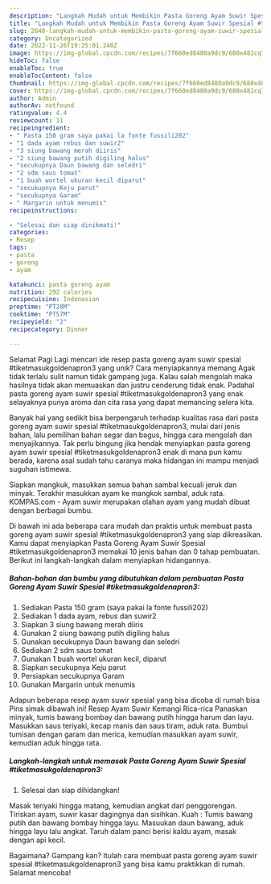 ```yaml
---
description: "Langkah Mudah untuk Membikin Pasta Goreng Ayam Suwir Spesial #tiketmasukgoldenapron3 yang Lezat Sekali, Mantap"
title: "Langkah Mudah untuk Membikin Pasta Goreng Ayam Suwir Spesial #tiketmasukgoldenapron3 yang Lezat Sekali, Mantap"
slug: 2648-langkah-mudah-untuk-membikin-pasta-goreng-ayam-suwir-spesial-tiketmasukgoldenapron3-yang-lezat-sekali-mantap
category: Uncategorized
date: 2022-11-26T19:25:01.240Z
image: https://img-global.cpcdn.com/recipes/7f660ed8480a9dc9/680x482cq70/pasta-goreng-ayam-suwir-spesial-tiketmasukgoldenapron3-foto-resep-utama.jpg
hideToc: false
enableToc: true
enableTocContent: false
thumbnail: https://img-global.cpcdn.com/recipes/7f660ed8480a9dc9/680x482cq70/pasta-goreng-ayam-suwir-spesial-tiketmasukgoldenapron3-foto-resep-utama.jpg
cover: https://img-global.cpcdn.com/recipes/7f660ed8480a9dc9/680x482cq70/pasta-goreng-ayam-suwir-spesial-tiketmasukgoldenapron3-foto-resep-utama.jpg
author: Admin
authorAv: notfound
ratingvalue: 4.4
reviewcount: 11
recipeingredient:
- " Pasta 150 gram saya pakai la fonte fussili202"
- "1 dada ayam rebus dan suwir2"
- "3 siung bawang merah diiris"
- "2 siung bawang putih digiling halus"
- "secukupnya Daun bawang dan seledri"
- "2 sdm saus tomat"
- "1 buah wortel ukuran kecil diparut"
- "secukupnya Keju parut"
- "secukupnya Garam"
- " Margarin untuk menumis"
recipeinstructions:

- "Selesai dan siap dinikmati!"
categories:
- Resep
tags:
- pasta
- goreng
- ayam

katakunci: pasta goreng ayam 
nutrition: 292 calories
recipecuisine: Indonesian
preptime: "PT28M"
cooktime: "PT57M"
recipeyield: "2"
recipecategory: Dinner

---
```



Selamat Pagi Lagi mencari ide resep pasta goreng ayam suwir spesial #tiketmasukgoldenapron3 yang unik? Cara menyiapkannya memang Agak tidak terlalu sulit namun tidak gampang juga. Kalau salah mengolah maka hasilnya tidak akan memuaskan dan justru cenderung tidak enak. Padahal pasta goreng ayam suwir spesial #tiketmasukgoldenapron3 yang enak selayaknya punya aroma dan cita rasa yang dapat memancing selera kita.


Banyak hal yang sedikit bisa berpengaruh terhadap kualitas rasa dari pasta goreng ayam suwir spesial #tiketmasukgoldenapron3, mulai dari jenis bahan, lalu pemilihan bahan segar dan bagus, hingga cara mengolah dan menyajikannya. Tak perlu bingung jika hendak menyiapkan pasta goreng ayam suwir spesial #tiketmasukgoldenapron3 enak di mana pun kamu berada, karena asal sudah tahu caranya maka hidangan ini mampu menjadi suguhan istimewa.

Siapkan mangkuk, masukkan semua bahan sambal kecuali jeruk dan minyak. Terakhir masukkan ayam ke mangkok sambal, aduk rata. KOMPAS.com - Ayam suwir merupakan olahan ayam yang mudah dibuat dengan berbagai bumbu.


Di bawah ini ada beberapa cara mudah dan praktis untuk membuat pasta goreng ayam suwir spesial #tiketmasukgoldenapron3 yang siap dikreasikan. Kamu dapat menyiapkan Pasta Goreng Ayam Suwir Spesial #tiketmasukgoldenapron3 memakai 10 jenis bahan dan 0 tahap pembuatan. Berikut ini langkah-langkah dalam menyiapkan hidangannya.

<!--inarticleads1-->

##### Bahan-bahan dan bumbu yang dibutuhkan dalam pembuatan Pasta Goreng Ayam Suwir Spesial #tiketmasukgoldenapron3:

1. Sediakan  Pasta 150 gram (saya pakai la fonte fussili202)
1. Sediakan 1 dada ayam, rebus dan suwir2
1. Siapkan 3 siung bawang merah diiris
1. Gunakan 2 siung bawang putih digiling halus
1. Gunakan secukupnya Daun bawang dan seledri
1. Sediakan 2 sdm saus tomat
1. Gunakan 1 buah wortel ukuran kecil, diparut
1. Siapkan secukupnya Keju parut
1. Persiapkan secukupnya Garam
1. Gunakan  Margarin untuk menumis


Adapun beberapa resep ayam suwir spesial yang bisa dicoba di rumah bisa Pins simak dibawah ini! Resep Ayam Suwir Kemangi Rica-rica Panaskan minyak, tumis bawang bombay dan bawang putih hingga harum dan layu. Masukkan saus teriyaki, kecap manis dan saus tiram, aduk rata. Bumbui tumisan dengan garam dan merica, kemudian masukkan ayam suwir, kemudian aduk hingga rata. 

<!--inarticleads2-->

##### Langkah-langkah untuk memasak Pasta Goreng Ayam Suwir Spesial #tiketmasukgoldenapron3:


1. Selesai dan siap dihidangkan!

Masak teriyaki hingga matang, kemudian angkat dari penggorengan. Tiriskan ayam, suwir kasar dagingnya dan sisihkan. Kuah : Tumis bawang putih dan bawang bombay hingga layu. Masuukan daun bawang, aduk hingga layu lalu angkat. Taruh dalam panci berisi kaldu ayam, masak dengan api kecil. 

Bagaimana? Gampang kan? Itulah cara membuat pasta goreng ayam suwir spesial #tiketmasukgoldenapron3 yang bisa kamu praktikkan di rumah. Selamat mencoba!
